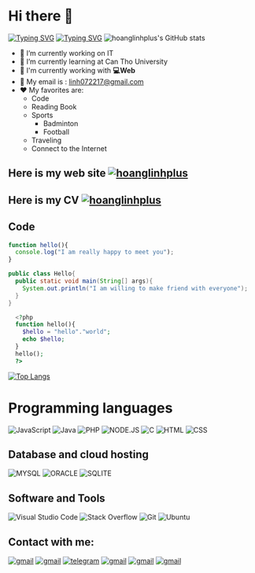# **Hi there 👋**
[![Typing SVG](https://readme-typing-svg.herokuapp.com?lines=My+name+is+Nguyen+Hoang+Linh;My+nickname+is+hoanglinhplus)][hlp]
[![Typing SVG](https://readme-typing-svg.herokuapp.com?color=FF0000&width=500&lines=My+Major+is+Information+Technology)][hlp]
![hoanglinhplus's GitHub stats](https://github-readme-stats.vercel.app/api?username=secretdeveloperisme&show_icons=true&theme=radical)
- 🔭 I’m currently working on IT
- 🌱 I’m currently learning  at Can Tho University
-  🔑 I'm currently working with **💻Web**
- 💬 My email is : linh072217@gmail.com
- ❤️ My favorites are:
  - Code
  - Reading Book
  - Sports
    - Badminton
    - Football
  - Traveling
  - Connect to the Internet
## Here is my web site [![hoanglinhplus](https://img.shields.io/badge/HLP-www.hoanglinhplus.cf-brightgreen)][hlp]
## Here is my CV [![hoanglinhplus](https://img.shields.io/badge/CV-Curriculum%20Vitae-blue)][cv]
## Code 
```javascript
function hello(){
  console.log("I am really happy to meet you");
}
```
```java
public class Hello{
  public static void main(String[] args){
    System.out.println("I am willing to make friend with everyone");
  }
}
```
```php
  <?php
  function hello(){
    $hello = "hello"."world";
    echo $hello;
  }
  hello();
  ?>
```

[![Top Langs](https://github-readme-stats.vercel.app/api/top-langs/?username=secretdeveloperisme)](https://github.com/anuraghazra/github-readme-stats)
# Programming languages
![JavaScript](https://camo.githubusercontent.com/7a48ad3028bc23b33e755e555609a4ccdd3ba1ef6fb92aa2214eea10e3b7e184/68747470733a2f2f696d672e736869656c64732e696f2f62616467652f4a6176615363726970742532302d2532334637444631452e7376673f6c6f676f3d6a617661736372697074266c6f676f436f6c6f723d626c61636b)
![Java](https://camo.githubusercontent.com/9bc266c7872ad44bd417c64c9c6cbc02ef178711c0280196e593657c53c762f6/68747470733a2f2f696d672e736869656c64732e696f2f62616467652f4a6176612d2532333030373339362e7376673f6c6f676f3d6a617661266c6f676f436f6c6f723d7768697465)
![PHP](https://camo.githubusercontent.com/7a1987d62d737e2636498d618d2c32c07896f8a9ec6c9a6aebf7fe9cd3ac054d/68747470733a2f2f696d672e736869656c64732e696f2f62616467652f5048502d2532333737374242342e7376673f6c6f676f3d706870266c6f676f436f6c6f723d7768697465)
![NODE.JS](https://camo.githubusercontent.com/36097c79200c1fd6e12ab1f395d919629a1f972b17850aea14dec08d5c0de9d0/68747470733a2f2f696d672e736869656c64732e696f2f62616467652f4e6f64652e6a732532302d2532333433383533442e7376673f6c6f676f3d6e6f64652e6a73266c6f676f436f6c6f723d7768697465)
![C](https://camo.githubusercontent.com/b8e75db4ca1e09333bdc1c24f742ec392314fb52ec73c033448c6a00e7c66c1e/68747470733a2f2f696d672e736869656c64732e696f2f62616467652f432532302d2532333233373045442e7376673f6c6f676f3d63266c6f676f436f6c6f723d7768697465)
![HTML](https://camo.githubusercontent.com/7cddeb568312f0ebc19929baf072724a8537f28da2dd29278c8bfa6867ab3e3f/68747470733a2f2f696d672e736869656c64732e696f2f62616467652f48544d4c2532302d2532334533344632362e7376673f6c6f676f3d68746d6c35266c6f676f436f6c6f723d7768697465)
![CSS](https://camo.githubusercontent.com/c8733604360c25e4cf34c8415bf9093104206dccd164b2a1cd7d1e2711d4d4f8/68747470733a2f2f696d672e736869656c64732e696f2f62616467652f4353532532302d2532333135373242362e7376673f6c6f676f3d63737333266c6f676f436f6c6f723d7768697465)
## Database and cloud hosting
![MYSQL](https://camo.githubusercontent.com/e863bc79abf7a53150665ce9eb1a93f4fb6183af46bc3fb345ee5562736eb23c/68747470733a2f2f696d672e736869656c64732e696f2f62616467652f4d7953514c2d2532333030662e7376673f6c6f676f3d6d7973716c266c6f676f436f6c6f723d7768697465)
![ORACLE](https://camo.githubusercontent.com/012aeb635c39a31e211f174d9bed64146c556464c6f8b6867938d7778fe51d95/68747470733a2f2f696d672e736869656c64732e696f2f62616467652f4f7261636c652532302d2532334630303030302e7376673f6c6f676f3d6f7261636c65266c6f676f436f6c6f723d7768697465)
![SQLITE](https://camo.githubusercontent.com/602062954343bfa9d573f9cbf1ecfc68a42ace8379e97ffb791c782e10d82710/68747470733a2f2f696d672e736869656c64732e696f2f62616467652f53514c6974652d2532333037343035652e7376673f6c6f676f3d73716c697465266c6f676f436f6c6f723d7768697465)
## Software and Tools
![Visual Studio Code](https://camo.githubusercontent.com/f53628686f10ddabc221f47e91499adfaaed5663511900009deb71bd3c873236/68747470733a2f2f696d672e736869656c64732e696f2f62616467652f56697375616c25323053747564696f253230436f64652d3030373864372e7376673f6c6f676f3d76697375616c2d73747564696f2d636f6465266c6f676f436f6c6f723d7768697465)
![Stack Overflow](https://camo.githubusercontent.com/26e24924e6b305b420fe35cac175ab285d3d9faa7facd26e8a98c1f4256f768d/68747470733a2f2f696d672e736869656c64732e696f2f62616467652f2d537461636b2532304f766572666c6f772d4645374131363f6c6f676f3d737461636b2d6f766572666c6f77266c6f676f436f6c6f723d7768697465)
![Git](https://camo.githubusercontent.com/8e7b90f62961f6df73ab269e33ed19fdb931af5a67088a66419d0778cd39c82d/68747470733a2f2f696d672e736869656c64732e696f2f62616467652f4769742532302d2532334630353033332e7376673f6c6f676f3d676974266c6f676f436f6c6f723d7768697465)
![Ubuntu](https://img.shields.io/badge/Ubuntu-E95420?style=for-the-badge&logo=ubuntu&logoColor=white)
## Contact with me:
[![gmail](https://img.shields.io/badge/GitHub-100000?style=for-the-badge&logo=github&logoColor=white)](https://github.com/secretdeveloperisme)
[![gmail](https://img.shields.io/badge/LinkedIn-0077B5?style=for-the-badge&logo=linkedin&logoColor=white)](https://linkedin.com/in/hoanglinhplus/)
[![telegram](https://img.shields.io/badge/Telegram-2CA5E0?style=for-the-badge&logo=telegram&logoColor=white)](https://t.me/hoanglinhplus)
[![gmail](https://img.shields.io/badge/Gmail-D14836?style=for-the-badge&logo=gmail&logoColor=white)](mailto:linh072217@gmail.com)
[![gmail](https://img.shields.io/badge/Facebook-1877F2?style=for-the-badge&logo=facebook&logoColor=white)](https://www.facebook.com/hoanglinhplus)
[![gmail](https://img.shields.io/badge/Messenger-00B2FF?style=for-the-badge&logo=messenger&logoColor=white)](https://m.me/hoanglinhpluspage)

[hlp]: https://www.hoanglinhplus.cf
[cv]: https://secretdeveloperisme.github.io/Curriculum_Vitae/HoangLinhPlusCV.html
